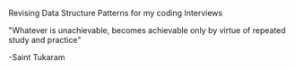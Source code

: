 Revising Data Structure Patterns for my coding Interviews


"Whatever is unachievable, becomes achievable only by virtue of repeated study and practice"

  -Saint Tukaram
